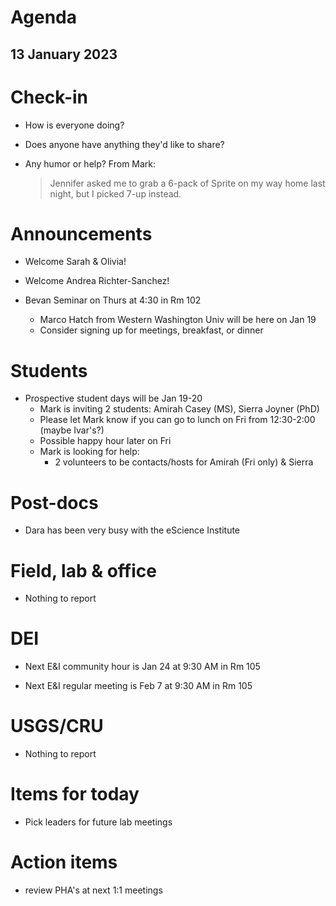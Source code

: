 # Agenda

## 13 January 2023


# Check-in

* How is everyone doing?

* Does anyone have anything they'd like to share?

* Any humor or help? From Mark:
    > Jennifer asked me to grab a 6-pack of Sprite on my way home last night, but I picked 7-up instead.


# Announcements

* Welcome Sarah & Olivia!

* Welcome Andrea Richter-Sanchez!

* Bevan Seminar on Thurs at 4:30 in Rm 102  
    * Marco Hatch from Western Washington Univ will be here on Jan 19
    * Consider signing up for meetings, breakfast, or dinner


# Students

* Prospective student days will be Jan 19-20  
    * Mark is inviting 2 students: Amirah Casey (MS), Sierra Joyner (PhD)  
    * Please let Mark know if you can go to lunch on Fri from 12:30-2:00 (maybe Ivar's?)  
    * Possible happy hour later on Fri
    * Mark is looking for help:  
        * 2 volunteers to be contacts/hosts for Amirah (Fri only) & Sierra


# Post-docs

* Dara has been very busy with the eScience Institute


# Field, lab & office

* Nothing to report


# DEI

* Next E&I community hour is Jan 24 at 9:30 AM in Rm 105

* Next E&I regular meeting is Feb 7 at 9:30 AM in Rm 105


# USGS/CRU

* Nothing to report


# Items for today

* Pick leaders for future lab meetings


# Action items

* review PHA's at next 1:1 meetings
